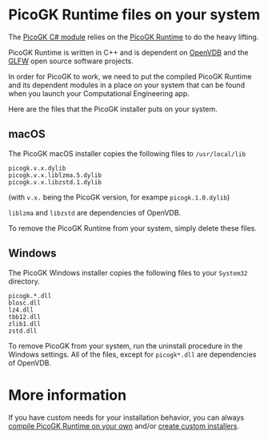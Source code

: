 # PicoGK Runtime files on your system

The [PicoGK C# module](https://github.com/leap71/PicoGK) relies on the [PicoGK Runtime](https://github.com/leap71/PicoGKRuntime) to do the heavy lifting. 

PicoGK Runtime is written in C++ and is dependent on [OpenVDB](https://www.openvdb.org/) and the [GLFW](https://www.glfw.org/) open source software projects.

In order for PicoGK to work, we need to put the compiled PicoGK Runtime and its dependent modules in a place on your system that can be found when you launch your Computational Engineering app.

Here are the files that the PicoGK installer puts on your system.

## macOS

The PicoGK macOS installer copies the following files to `/usr/local/lib`

```
picogk.v.x.dylib
picogk.v.x.liblzma.5.dylib
picogk.v.x.libzstd.1.dylib
```

(with `v.x.` being the PicoGK version, for exampe `picogk.1.0.dylib`)

`liblzma` and `libzstd` are dependencies of OpenVDB.

To remove the PicoGK Runtime from your system, simply delete these files.

## Windows

The PicoGK Windows installer copies the following files to your `System32` directory.

```
picogk.*.dll
blosc.dll
lz4.dll
tbb12.dll
zlib1.dll
zstd.dll
```

To remove PicoGK from your system, run the uninstall procedure in the Windows settings. All of the files, except for `picogk*.dll` are dependencies of OpenVDB.

# More information

If you have custom needs for your installation behavior, you can always [compile PicoGK Runtime on your own](Compiling_PicoGKRuntime.md) and/or [create custom installers](https://github.com/leap71/PicoGKInstaller).